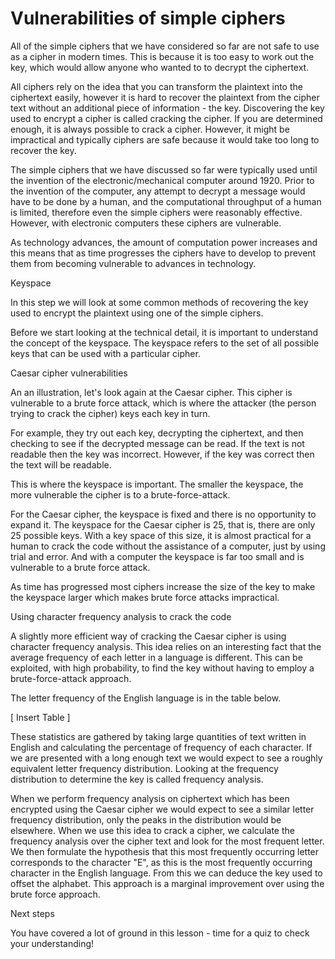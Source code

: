 # Vulnerabilities of simple ciphers
All of the simple ciphers that we have considered so far are not safe to use as a cipher in modern times. This is because it is too easy to work out the key, which would allow anyone who wanted to to decrypt the ciphertext.

All ciphers rely on the idea that you can transform the plaintext into the ciphertext easily, however it is hard to recover the plaintext from the cipher text without an additional piece of information -  the key. Discovering the key used to encrypt a cipher is called cracking the cipher. If you are determined enough, it is always possible to crack a cipher. However,  it might be impractical and typically ciphers are safe because it would take too long to recover the key.  

The simple ciphers that we have discussed so far were typically used until the invention of the electronic/mechanical computer around 1920. Prior to the invention of the computer, any attempt to decrypt a message would have to be done by a human, and the computational throughput of a human is limited, therefore even the simple ciphers were reasonably effective. However, with electronic computers these ciphers are vulnerable.

As technology advances, the amount of computation power increases and this means that as time progresses the ciphers have to develop to prevent them from becoming vulnerable to advances in technology.

Keyspace

In this step we will look at some common methods of recovering the key used to encrypt the plaintext using one of the simple ciphers.

Before we start looking at the technical detail, it is important to understand the concept of the keyspace. The keyspace refers to the set of all possible keys that can be used with a particular cipher.

Caesar cipher vulnerabilities

An an illustration, let's look again at the Caesar cipher. This cipher is vulnerable to a brute force attack, which is where the attacker (the person trying to crack the cipher) keys each key in turn.

For example, they try out each key, decrypting the ciphertext, and then checking to see if the decrypted message can be read. If the text is not readable then the key was incorrect. However, if the key was correct then the text will be readable.

This is where the keyspace is important. The smaller the keyspace, the more vulnerable the cipher is to a brute-force-attack.

For the Caesar cipher, the keyspace is fixed and there is no opportunity to expand it. The keyspace for the Caesar cipher is 25, that is, there are only 25 possible keys. With a key space of this size, it is almost practical for a human to crack the code without the assistance of a computer, just by using trial and error.  And with a computer the keyspace is far too small and is vulnerable to a brute force attack.

As time has progressed most ciphers increase the size of the key to make the keyspace larger which makes brute force attacks impractical. 

Using character frequency analysis to crack the code

A slightly more efficient way of cracking the Caesar cipher is using character frequency analysis. This idea relies on an interesting fact that the average frequency of each letter in a language is different. This can be exploited, with high probability, to find the key without having to employ a brute-force-attack approach.

The letter frequency of the English language is in the table below.

[ Insert Table ]

These statistics are gathered by taking large quantities of text written in English and calculating the percentage of frequency of each character. If we are presented with a long enough text we would expect to see a roughly equivalent letter frequency distribution. Looking at the frequency distribution to determine the key is called frequency analysis.

When we perform frequency analysis on ciphertext which has been encrypted using the Caesar cipher we would expect to see a similar letter frequency distribution, only the peaks in the distribution would be elsewhere. When we use this idea to crack a cipher, we calculate the frequency analysis over the cipher text and look for the most frequent letter. We then formulate the hypothesis that this most frequently occurring letter corresponds to the character "E", as this is the most frequently occurring character in the English language. From this we can deduce the key used to offset the alphabet. This approach is a marginal improvement over using the brute force approach.

Next steps

You have covered a lot of ground in this lesson - time for a quiz to check your understanding!
